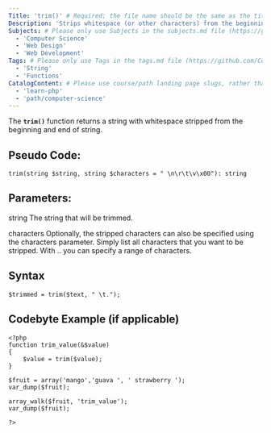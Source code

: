 ```yaml
---
Title: 'trim()' # Required; the file name should be the same as the title, but lowercase, with dashes instead of spaces, and all punctuation removed
Description: 'Strips whitespace (or other characters) from the beginning and end of a string.' # Required; ideally under 150 characters and starts with a noun (used in search engine results and content previews)
Subjects: # Please only use Subjects in the subjects.md file (https://github.com/Codecademy/docs/blob/main/documentation/subjects.md). If that list feels insufficient, feel free to create a new Subject and add it to subjects.md in your PR!
  - 'Computer Science'
  - 'Web Design'
  - 'Web Development'
Tags: # Please only use Tags in the tags.md file (https://github.com/Codecademy/docs/blob/main/documentation/tags.md). If that list feels insufficient, feel free to create a new Tag and add it to tags.md in your PR!
  - 'String'
  - 'Functions'
CatalogContent: # Please use course/path landing page slugs, rather than linking to individual content items. If listing multiple items, please put the most relevant one first
  - 'learn-php'
  - 'path/computer-science'
---
```


The **`trim()`** function returns a string with whitespace stripped from the beginning and end of string.

## Pseudo Code:

`trim(string $string, string $characters = " \n\r\t\v\x00"): string`

Parameters:
------------------------------------------------------
string
The string that will be trimmed.

characters
Optionally, the stripped characters can also be specified using the characters parameter. Simply list all characters that you want to be stripped. With .. you can specify a range of characters.

## Syntax

`$trimmed = trim($text, " \t.");`

## Codebyte Example (if applicable)

```
<?php
function trim_value(&$value) 
{ 
    $value = trim($value); 
}

$fruit = array('mango','guava ', ' strawberry ');
var_dump($fruit);

array_walk($fruit, 'trim_value');
var_dump($fruit);

?>
```
